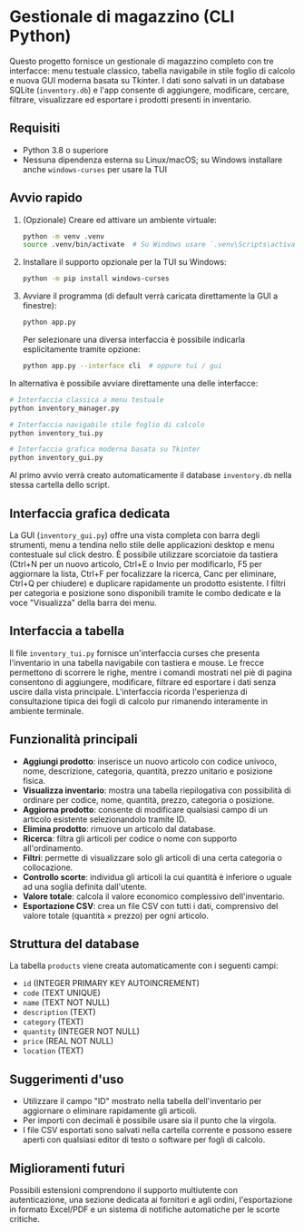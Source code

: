 # Gestionale di magazzino (CLI Python)

Questo progetto fornisce un gestionale di magazzino completo con tre
interfacce: menu testuale classico, tabella navigabile in stile foglio di
calcolo e nuova GUI moderna basata su Tkinter. I dati sono salvati in un
database SQLite (`inventory.db`) e l'app consente di aggiungere, modificare,
cercare, filtrare, visualizzare ed esportare i prodotti presenti in inventario.

## Requisiti

- Python 3.8 o superiore
- Nessuna dipendenza esterna su Linux/macOS; su Windows installare anche `windows-curses` per usare la TUI

## Avvio rapido

1. (Opzionale) Creare ed attivare un ambiente virtuale:

   ```bash
   python -m venv .venv
   source .venv/bin/activate  # Su Windows usare `.venv\Scripts\activate`
   ```

2. Installare il supporto opzionale per la TUI su Windows:

   ```bash
   python -m pip install windows-curses
   ```

3. Avviare il programma (di default verrà caricata direttamente la GUI a
   finestre):

   ```bash
   python app.py
   ```

   Per selezionare una diversa interfaccia è possibile indicarla esplicitamente
   tramite opzione:

   ```bash
   python app.py --interface cli  # oppure tui / gui
   ```

In alternativa è possibile avviare direttamente una delle interfacce:

```bash
# Interfaccia classica a menu testuale
python inventory_manager.py

# Interfaccia navigabile stile foglio di calcolo
python inventory_tui.py

# Interfaccia grafica moderna basata su Tkinter
python inventory_gui.py
```

Al primo avvio verrà creato automaticamente il database `inventory.db` nella
stessa cartella dello script.

## Interfaccia grafica dedicata

La GUI (`inventory_gui.py`) offre una vista completa con barra degli strumenti,
menu a tendina nello stile delle applicazioni desktop e menu contestuale sul
click destro. È possibile utilizzare scorciatoie da tastiera (Ctrl+N per un
nuovo articolo, Ctrl+E o Invio per modificarlo, F5 per aggiornare la lista,
Ctrl+F per focalizzare la ricerca, Canc per eliminare, Ctrl+Q per chiudere) e
duplicare rapidamente un prodotto esistente. I filtri per categoria e posizione
sono disponibili tramite le combo dedicate e la voce "Visualizza" della barra
dei menu.

## Interfaccia a tabella

Il file `inventory_tui.py` fornisce un'interfaccia curses che presenta
l'inventario in una tabella navigabile con tastiera e mouse. Le frecce permettono
di scorrere le righe, mentre i comandi mostrati nel piè di pagina consentono di
aggiungere, modificare, filtrare ed esportare i dati senza uscire dalla vista
principale. L'interfaccia ricorda l'esperienza di consultazione tipica dei
fogli di calcolo pur rimanendo interamente in ambiente terminale.

## Funzionalità principali

- **Aggiungi prodotto**: inserisce un nuovo articolo con codice univoco,
  nome, descrizione, categoria, quantità, prezzo unitario e posizione fisica.
- **Visualizza inventario**: mostra una tabella riepilogativa con possibilità
  di ordinare per codice, nome, quantità, prezzo, categoria o posizione.
- **Aggiorna prodotto**: consente di modificare qualsiasi campo di un
  articolo esistente selezionandolo tramite ID.
- **Elimina prodotto**: rimuove un articolo dal database.
- **Ricerca**: filtra gli articoli per codice o nome con supporto
  all'ordinamento.
- **Filtri**: permette di visualizzare solo gli articoli di una certa
  categoria o collocazione.
- **Controllo scorte**: individua gli articoli la cui quantità è inferiore o
  uguale ad una soglia definita dall'utente.
- **Valore totale**: calcola il valore economico complessivo dell'inventario.
- **Esportazione CSV**: crea un file CSV con tutti i dati, comprensivo del
  valore totale (quantità × prezzo) per ogni articolo.

## Struttura del database

La tabella `products` viene creata automaticamente con i seguenti campi:

- `id` (INTEGER PRIMARY KEY AUTOINCREMENT)
- `code` (TEXT UNIQUE)
- `name` (TEXT NOT NULL)
- `description` (TEXT)
- `category` (TEXT)
- `quantity` (INTEGER NOT NULL)
- `price` (REAL NOT NULL)
- `location` (TEXT)

## Suggerimenti d'uso

- Utilizzare il campo "ID" mostrato nella tabella dell'inventario per
  aggiornare o eliminare rapidamente gli articoli.
- Per importi con decimali è possibile usare sia il punto che la virgola.
- I file CSV esportati sono salvati nella cartella corrente e possono essere
  aperti con qualsiasi editor di testo o software per fogli di calcolo.

## Miglioramenti futuri

Possibili estensioni comprendono il supporto multiutente con autenticazione,
una sezione dedicata ai fornitori e agli ordini, l'esportazione in formato
Excel/PDF e un sistema di notifiche automatiche per le scorte critiche.

